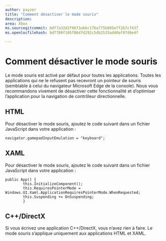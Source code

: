 ```yaml
---
author: payzer
title: "Comment désactiver le mode souris"
description: 
area: Xbox
ms.sourcegitcommit: bdf7a32d2f0673ab6c176a775b805eff2b7cf437
ms.openlocfilehash: bd7780f105f86d7d292c5db2535ad40af07d6e4f

---
```


# Comment désactiver le mode souris
Le mode souris est activé par défaut pour toutes les applications. Toutes les applications qui ne le refusent pas recevront un pointeur de souris (semblable à celui du navigateur Microsoft Edge de la console). Nous vous recommandons vivement de désactiver cette fonctionnalité et d’optimiser l’application pour la navigation de contrôleur directionnelle.   
   
## HTML   
Pour désactiver le mode souris, ajoutez le code suivant dans un fichier JavaScript dans votre application :   
   
```code
navigator.gamepadInputEmulation = "keyboard";
```   

## XAML    
Pour désactiver le mode souris, ajoutez le code suivant dans un fichier JavaScript dans votre application :   
   
```code
public App() {
        this.InitializeComponent();
        this.RequiresPointerMode = Windows.UI.Xaml.ApplicationRequiresPointerMode.WhenRequested;
        this.Suspending += OnSuspending;
        }
```

## C++/DirectX   
Si vous écrivez une application C++/DirectX, vous n’avez rien à faire. Le mode souris s’applique uniquement aux applications HTML et XAML.



<!--HONumber=Jun16_HO4-->


